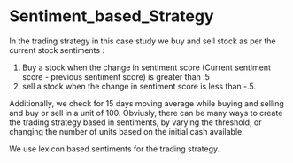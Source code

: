 # Sentiment_based_Strategy
In the trading strategy in this case study we buy and sell stock as per the current stock sentiments :
1. Buy a stock when the change in sentiment score (Current sentiment score - previous sentiment score) is greater than .5
2. sell a stock when the change in sentiment score is less than -.5.

Additionally, we check for 15 days moving average while buying and selling and buy or sell in a unit of 100.
Obviusly, there can be many ways to create the trading strategy based in sentiments, by varying the threshold, or changing the number of units based on the initial cash available.

We use lexicon based sentiments for the trading strategy.
